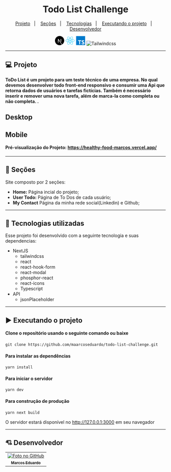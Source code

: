 <h1 align="center">
  Todo List Challenge
</h1>

<p align="center">
  <a href="#-projeto">Projeto</a>&nbsp;&nbsp;&nbsp;|&nbsp;&nbsp;&nbsp;
  <a href="#-seções">Seções</a>&nbsp;&nbsp;&nbsp;|&nbsp;&nbsp;&nbsp;
  <a href="#-tecnologias-utilizadas">Tecnologias</a>&nbsp;&nbsp;&nbsp;|&nbsp;&nbsp;&nbsp;
  <a href="#%EF%B8%8F-executando-o-projeto">Executando o projeto</a>&nbsp;&nbsp;&nbsp;|&nbsp;&nbsp;&nbsp;
  <a href="#-desenvolvedor">Desenvolvedor</a>
</p>

<p align="center">
  <img alt="NextJS" width="29" src="https://raw.githubusercontent.com/devicons/devicon/master/icons/nextjs/nextjs-original.svg">
  
  <img alt="ReactJS"  width="29" src="https://raw.githubusercontent.com/devicons/devicon/master/icons/react/react-original.svg">
  
  <img alt="Typescript" width="29" src="https://raw.githubusercontent.com/devicons/devicon/master/icons/typescript/typescript-plain.svg">

  <img alt="Tailwindcss" width="29" src="https://camo.githubusercontent.com/bdedcbc949feefecc3ff98f7e655ee8151b522e2f32196c648620f5366d909d5/68747470733a2f2f63646e2e6a7364656c6976722e6e65742f67682f64657669636f6e732f64657669636f6e2f69636f6e732f7461696c77696e646373732f7461696c77696e646373732d706c61696e2e737667">
</p>

---

## 💻 Projeto

**ToDo List é um projeto para um teste técnico de uma empresa. No qual devemos desenvolver todo front-end responsivo e consumir uma Api que retorna dados de usuários e tarefas fictícias. Também é necessário inserir e remover uma nova tarefa, além de marca-la como completa ou não completa. .**

## Desktop

## Mobile


#### Pré-visualização do Projeto: https://healthy-food-marcos.vercel.app/
---

## 📌 Seções
Site composto por 2 seções:

- **Home:** Página incial do projeto;
- **User Todo:** Página de To Dos de cada usuário;
- **My Contact** Página da minha rede social(Linkedin) e Github;

---

## 🚀 Tecnologias utilizadas
Esse projeto foi desenvolvido com a seguinte tecnologia e suas dependencias:

- NextJS
    - tailwindcss
    - react
    - react-hook-form
    - react-modal
    - phosphor-react
    - react-icons
    - Typescript
- API
    - jsonPlaceholder
    
---

## ▶️ Executando o projeto

#### Clone o repositório usando o seguinte comando ou baixe

```
git clone https://github.com/maarcoseduardo/todo-list-challenge.git
```

#### Para instalar as dependências

```
yarn install
```

#### Para iniciar o servidor

```
yarn dev
```

#### Para construção de produção

```
yarn next build
```

O servidor estará disponível no http://127.0.0.1:3000 em seu navegador

---

## 💘 Desenvolvedor<br>
<table>
  <tr>
    <td align="center">
      <a href="https://github.com/maarcoseduardo">
        <img src="https://avatars.githubusercontent.com/u/59845705?v=4" width="100" alt="Foto no GitHub"/><br>
        <sub>
          <b>Marcos Eduardo</b>
        </sub>
      </a>
    </td>
  </tr>
</table>